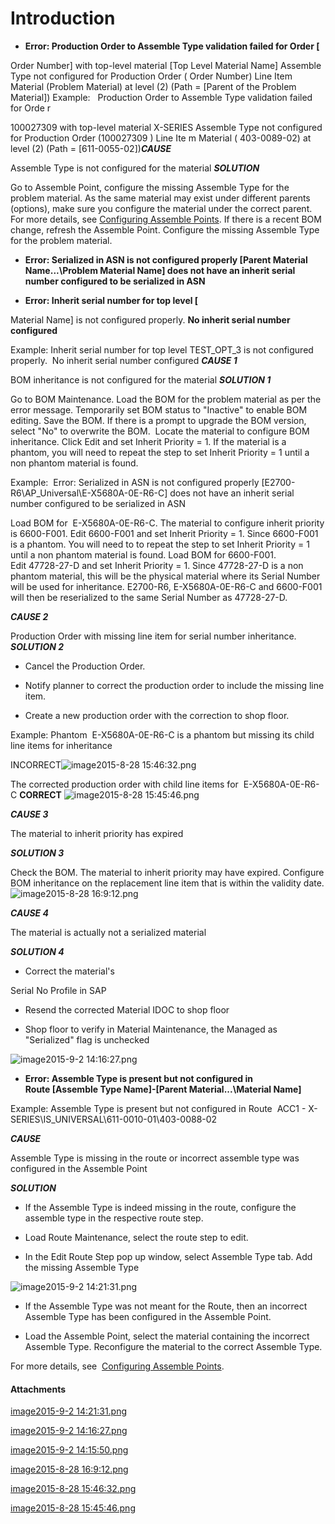 # Introduction



- **Error: Production Order to Assemble Type validation failed for Order [**

Order Number] with top-level material [Top Level Material Name] Assemble Type not configured for Production Order (
Order Number) Line Item Material (Problem Material) at level (2) (Path = [Parent of the Problem Material])
Example:  
Production Order to Assemble Type validation failed for Orde
r

100027309 with top-level material X-SERIES Assemble Type not configured for Production Order (100027309
) Line Ite
m Material (
403-0089-02) at level (2) (Path = [611-0055-02])***CAUSE***  

Assemble Type is not configured for the material
***SOLUTION***  

Go to Assemble Point, configure the missing Assemble Type for the problem material. As the same material may exist under different parents (options), make sure you configure the material under the correct parent. For more details, see [Configuring Assemble Points](/iFactory-JGP-MES/iFactory-JGP-MES-Home/iFactory-JGP-MS/CONTENT/General-Production/Assemble-Point.md#AssemblePoint-ConfiguringAssemblePoint). If there is a recent BOM change, refresh the Assemble Point. Configure the missing Assemble Type for the problem material. 



- **Error: Serialized in ASN is not configured properly [Parent Material Name\...\Problem Material Name] does not have an inherit serial number configured to be serialized in ASN**


- **Error: Inherit serial number for top level [**

Material Name] is not configured properly. **No inherit serial number configured** 

Example: 
Inherit serial number for top level TEST_OPT_3 is not configured properly. 
No inherit serial number configured
***CAUSE 1***  

BOM inheritance is not configured for the material
***SOLUTION 1***  

Go to BOM Maintenance. Load the BOM for the problem material as per the error message. Temporarily set BOM status to "Inactive" to enable BOM editing. Save the BOM. If there is a prompt to upgrade the BOM version, select "No" to overwrite the BOM.  Locate the material to configure BOM inheritance. Click Edit and set
Inherit Priority = 1. If the material is a phantom, you will need to repeat the step to set Inherit Priority = 1 until a non phantom material is found. 


Example:  Error: Serialized in ASN is not configured properly [E2700-R6\AP_Universal\E-X5680A-0E-R6-C] does not have an inherit serial number configured to be serialized in ASN


Load BOM for  E-X5680A-0E-R6-C. The material to configure inherit priority is 6600-F001. Edit 6600-F001 and set Inherit Priority = 1. Since 6600-F001 is a phantom. You will need to to repeat the step to set Inherit Priority = 1 until a non phantom material is found. Load BOM for 6600-F001. Edit 47728-27-D and set Inherit Priority = 1. Since 47728-27-D is a non phantom material, this will be the physical material where its Serial Number will be used for inheritance. E2700-R6, E-X5680A-0E-R6-C and 6600-F001 will then be reserialized to the same Serial Number as 47728-27-D.

***CAUSE 2***  

Production Order with missing line item for serial number inheritance.  
***SOLUTION 2***  

- Cancel the Production Order.


- Notify planner to correct the production order to include the missing line item.


- Create a new production order with the correction to shop floor.


Example: 
Phantom 
E-X5680A-0E-R6-C is a phantom but missing its child line items for inheritance

INCORRECT![image2015-8-28 15:46:32.png](/.attachments/29920249.png)


The corrected production order with child line items for 
E-X5680A-0E-R6-C
**CORRECT** 
![image2015-8-28 15:45:46.png](/.attachments/29920250.png)



***CAUSE 3***  

The material to inherit priority has expired  

***SOLUTION 3***  

Check the BOM. The material to inherit priority may have expired. Configure BOM inheritance on the replacement line item that is within the validity date.![image2015-8-28 16:9:12.png](/.attachments/29920248.png)



***CAUSE 4***  

The material is actually not a serialized material

***SOLUTION 4***  

- Correct the material's

Serial No Profile in SAP

- Resend the corrected Material IDOC to shop floor


- Shop floor to verify in Material Maintenance, the Managed as "Serialized" flag is unchecked

![image2015-9-2 14:16:27.png](/.attachments/29920246.png)





- **Error: Assemble Type is present but not configured in Route [Assemble Type Name]-[Parent Material\...\Material Name]**


Example: 
Assemble Type is present but not configured in Route 
ACC1 - X-SERIES\IS_UNIVERSAL\611-0010-01\403-0088-02

***CAUSE***  

Assemble Type is missing in the route or incorrect assemble type was configured in the Assemble Point

***SOLUTION***  

- If the Assemble Type is indeed missing in the route, configure the assemble type in the respective route step.


- Load Route Maintenance, select the route step to edit.


- In the Edit Route Step pop up window, select Assemble Type tab. Add the missing Assemble Type



![image2015-9-2 14:21:31.png](/.attachments/29920245.png)




- If the Assemble Type was not meant for the Route, then an incorrect Assemble Type has been configured in the Assemble Point.


- Load the Assemble Point, select the material containing the incorrect Assemble Type. Reconfigure the material to the correct Assemble Type.

For more details, see 
[Configuring Assemble Points](/iFactory-JGP-MES/iFactory-JGP-MES-Home/iFactory-JGP-MS/CONTENT/General-Production/Assemble-Point.md#AssemblePoint-ConfiguringAssemblePoint). 








#### Attachments

[image2015-9-2 14:21:31.png](/.attachments/29920245.png)
[image2015-9-2 14:16:27.png](/.attachments/29920246.png)
[image2015-9-2 14:15:50.png](/.attachments/29920247.png)
[image2015-8-28 16:9:12.png](/.attachments/29920248.png)
[image2015-8-28 15:46:32.png](/.attachments/29920249.png)
[image2015-8-28 15:45:46.png](/.attachments/29920250.png)
